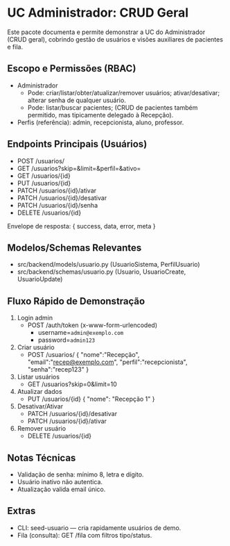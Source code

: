 # UC Administrador: CRUD Geral

Este pacote documenta e permite demonstrar a UC do Administrador (CRUD geral), cobrindo gestão de usuários e visões auxiliares de pacientes e fila.

## Escopo e Permissões (RBAC)

- Administrador
  - Pode: criar/listar/obter/atualizar/remover usuários; ativar/desativar; alterar senha de qualquer usuário.
  - Pode: listar/buscar pacientes; (CRUD de pacientes também permitido, mas tipicamente delegado à Recepção).
- Perfis (referência): admin, recepcionista, aluno, professor.

## Endpoints Principais (Usuários)

- POST /usuarios/
- GET /usuarios?skip=&limit=&perfil=&ativo=
- GET /usuarios/{id}
- PUT /usuarios/{id}
- PATCH /usuarios/{id}/ativar
- PATCH /usuarios/{id}/desativar
- PATCH /usuarios/{id}/senha
- DELETE /usuarios/{id}

Envelope de resposta: { success, data, error, meta }

## Modelos/Schemas Relevantes

- src/backend/models/usuario.py (UsuarioSistema, PerfilUsuario)
- src/backend/schemas/usuario.py (Usuario, UsuarioCreate, UsuarioUpdate)

## Fluxo Rápido de Demonstração

1. Login admin
   - POST /auth/token (x-www-form-urlencoded)
     - username=`admin@exemplo.com`
     - password=`admin123`
2. Criar usuário
   - POST /usuarios/ { "nome":"Recepção", "email":"recep@exemplo.com", "perfil":"recepcionista", "senha":"recep123" }
3. Listar usuários
   - GET /usuarios?skip=0&limit=10
4. Atualizar dados
   - PUT /usuarios/{id} { "nome": "Recepção 1" }
5. Desativar/Ativar
   - PATCH /usuarios/{id}/desativar
   - PATCH /usuarios/{id}/ativar
6. Remover usuário
   - DELETE /usuarios/{id}

## Notas Técnicas

- Validação de senha: mínimo 8, letra e dígito.
- Usuário inativo não autentica.
- Atualização valida email único.

## Extras

- CLI: seed-usuario — cria rapidamente usuários de demo.
- Fila (consulta): GET /fila com filtros tipo/status.

